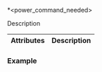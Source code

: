 
\*\<power\_command\_needed\>

Description


| Attributes | Description |
| --- | --- |


### Example




